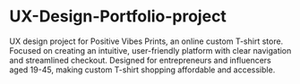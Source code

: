 # UX-Design-Portfolio-project
UX design project for Positive Vibes Prints, an online custom T-shirt store. Focused on creating an intuitive, user-friendly platform with clear navigation and streamlined checkout. Designed for entrepreneurs and influencers aged 19-45, making custom T-shirt shopping affordable and accessible.

